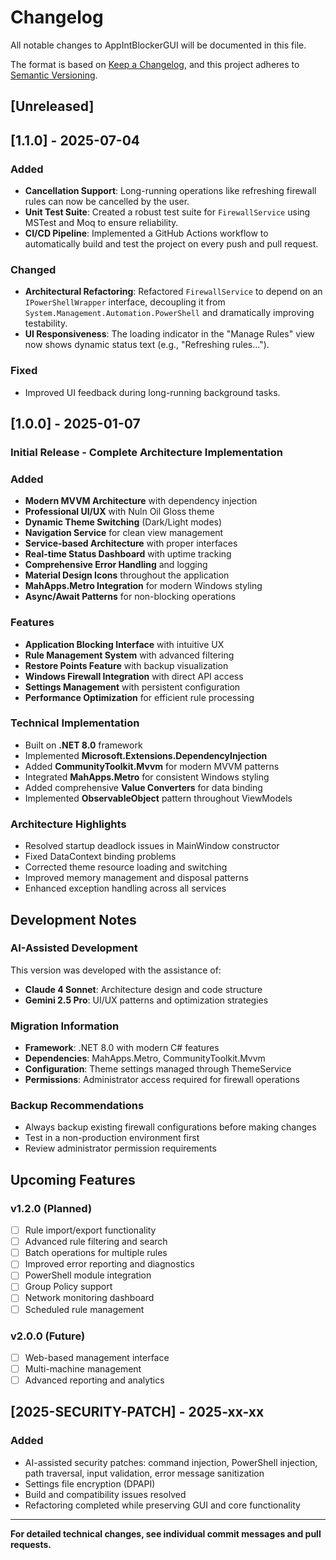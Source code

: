 # Changelog

All notable changes to AppIntBlockerGUI will be documented in this file.

The format is based on [Keep a Changelog](https://keepachangelog.com/en/1.0.0/),
and this project adheres to [Semantic Versioning](https://semver.org/spec/v2.0.0.html).

## [Unreleased]

## [1.1.0] - 2025-07-04
### Added
- **Cancellation Support**: Long-running operations like refreshing firewall rules can now be cancelled by the user.
- **Unit Test Suite**: Created a robust test suite for `FirewallService` using MSTest and Moq to ensure reliability.
- **CI/CD Pipeline**: Implemented a GitHub Actions workflow to automatically build and test the project on every push and pull request.

### Changed
- **Architectural Refactoring**: Refactored `FirewallService` to depend on an `IPowerShellWrapper` interface, decoupling it from `System.Management.Automation.PowerShell` and dramatically improving testability.
- **UI Responsiveness**: The loading indicator in the "Manage Rules" view now shows dynamic status text (e.g., "Refreshing rules...").

### Fixed
- Improved UI feedback during long-running background tasks.

## [1.0.0] - 2025-01-07

### Initial Release - Complete Architecture Implementation

### Added
- **Modern MVVM Architecture** with dependency injection
- **Professional UI/UX** with Nuln Oil Gloss theme
- **Dynamic Theme Switching** (Dark/Light modes)
- **Navigation Service** for clean view management
- **Service-based Architecture** with proper interfaces
- **Real-time Status Dashboard** with uptime tracking
- **Comprehensive Error Handling** and logging
- **Material Design Icons** throughout the application
- **MahApps.Metro Integration** for modern Windows styling
- **Async/Await Patterns** for non-blocking operations

### Features
- **Application Blocking Interface** with intuitive UX
- **Rule Management System** with advanced filtering
- **Restore Points Feature** with backup visualization
- **Windows Firewall Integration** with direct API access
- **Settings Management** with persistent configuration
- **Performance Optimization** for efficient rule processing

### Technical Implementation
- Built on **.NET 8.0** framework
- Implemented **Microsoft.Extensions.DependencyInjection**
- Added **CommunityToolkit.Mvvm** for modern MVVM patterns
- Integrated **MahApps.Metro** for consistent Windows styling
- Added comprehensive **Value Converters** for data binding
- Implemented **ObservableObject** pattern throughout ViewModels

### Architecture Highlights
- Resolved startup deadlock issues in MainWindow constructor
- Fixed DataContext binding problems
- Corrected theme resource loading and switching
- Improved memory management and disposal patterns
- Enhanced exception handling across all services

## Development Notes

### AI-Assisted Development
This version was developed with the assistance of:
- **Claude 4 Sonnet**: Architecture design and code structure
- **Gemini 2.5 Pro**: UI/UX patterns and optimization strategies

### Migration Information
- **Framework**: .NET 8.0 with modern C# features
- **Dependencies**: MahApps.Metro, CommunityToolkit.Mvvm
- **Configuration**: Theme settings managed through ThemeService
- **Permissions**: Administrator access required for firewall operations

### Backup Recommendations
- Always backup existing firewall configurations before making changes
- Test in a non-production environment first
- Review administrator permission requirements

## Upcoming Features

### v1.2.0 (Planned)
- [ ] Rule import/export functionality
- [ ] Advanced rule filtering and search
- [ ] Batch operations for multiple rules
- [ ] Improved error reporting and diagnostics
- [ ] PowerShell module integration
- [ ] Group Policy support
- [ ] Network monitoring dashboard
- [ ] Scheduled rule management

### v2.0.0 (Future)
- [ ] Web-based management interface
- [ ] Multi-machine management
- [ ] Advanced reporting and analytics

## [2025-SECURITY-PATCH] - 2025-xx-xx
### Added
- AI-assisted security patches: command injection, PowerShell injection, path traversal, input validation, error message sanitization
- Settings file encryption (DPAPI)
- Build and compatibility issues resolved
- Refactoring completed while preserving GUI and core functionality

---

**For detailed technical changes, see individual commit messages and pull requests.** 